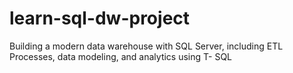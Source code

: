 # learn-sql-dw-project
Building a modern data warehouse with SQL Server, including ETL Processes, data modeling, and analytics using T- SQL
